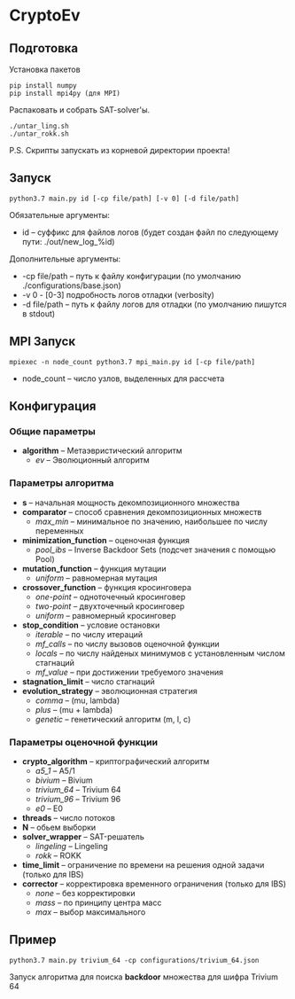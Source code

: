 # CryptoEv

## Подготовка
Установка пакетов
```
pip install numpy
pip install mpi4py (для MPI)
```
Распаковать и собрать SAT-solver'ы.
```
./untar_ling.sh
./untar_rokk.sh
```
P.S. Скрипты запускать из корневой директории проекта!

## Запуск
```
python3.7 main.py id [-cp file/path] [-v 0] [-d file/path]
```

Обязательные аргументы:
* id – суффикс для файлов логов (будет создан файл по следующему пути: ./out/new_log_%id)

Дополнительные аргументы:
* -cp file/path – путь к файлу конфигурации (по умолчанию ./configurations/base.json)
* -v 0 - [0-3] подробность логов отладки (verbosity)
* -d file/path – путь к файлу логов для отладки (по умолчанию пишутся в stdout)

## MPI Запуск
```
mpiexec -n node_count python3.7 mpi_main.py id [-cp file/path]
```
* node_count – число узлов, выделенных для рассчета

## Конфигурация
### Общие параметры
* **algorithm** – Метаэвристический алгоритм
  - *ev* – Эволюционный алгоритм
### Параметры алгоритма
* **s** – начальная мощность декомпозиционного множества
* **comparator** – способ сравнения декомпозиционных множеств
  - *max_min* – минимальное по значению, наибольшее по числу переменных
* **minimization_function** – оценочная функция
  - *pool_ibs* – Inverse Backdoor Sets (подсчет значения с помощью Pool)
* **mutation_function** – функция мутации
  - *uniform* – равномерная мутация
* **crossover_function** – функция кросинговера
  - *one-point* – одноточечный кросинговер
  - *two-point* – двухточечный кросинговер
  - *uniform* – равномерный кросинговер
* **stop_condition** – условие остановки
  - *iterable* – по числу итераций
  - *mf_calls* – по числу вызовов оценочной функции
  - *locals* – по числу найденых минимумов с установленным числом стагнаций
  - *mf_value* – при достижении требуемого значения
* **stagnation_limit** – число стагнаций
* **evolution_strategy** – эволюционная стратегия
  - *comma* – (mu, lambda)
  - *plus* – (mu + lambda)
  - *genetic* – генетический алгоритм (m, l, c)
### Параметры оценочной функции
* **crypto_algorithm** – криптографический алгоритм
  - *a5_1* – A5/1
  - *bivium* – Bivium
  - *trivium_64* – Trivium 64
  - *trivium_96* – Trivium 96
  - *e0* – E0
* **threads** – число потоков
* **N** – обьем выборки
* **solver_wrapper** – SAT-решатель
  - *lingeling* – Lingeling
  - *rokk* – ROKK
* **time_limit** – ограничение по времени на решения одной задачи (только для IBS)
* **corrector** – корректировка временного ограничения (только для IBS)
  - *none* – без корректировки
  - *mass* – по принципу центра масс
  - *max* – выбор максимального

## Пример
```
python3.7 main.py trivium_64 -cp configurations/trivium_64.json
```
Запуск алгоритма для поиска **backdoor** множества для шифра Trivium 64
